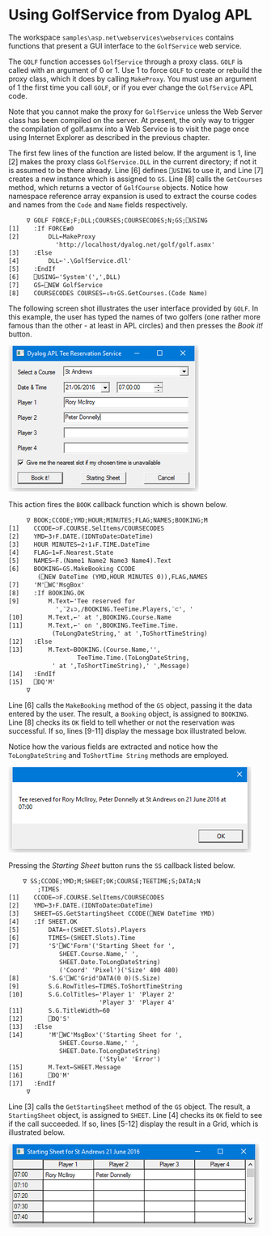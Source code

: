 <h1 class="heading"><span class="name">Using GolfService from Dyalog APL</span></h1>

The workspace `samples\asp.net\webservices\webservices` contains functions that present a GUI interface to the `GolfService` web service.

The `GOLF` function accesses `GolfService` through a proxy class. `GOLF` is called with an argument of 0 or 1. Use 1 to force `GOLF` to create or rebuild the proxy class, which it does by calling `MakeProxy`. You must use an argument of 1 the first time you call `GOLF`, or if you ever change the `GolfService` APL code.

Note that you cannot make the proxy for `GolfService` unless the Web Server class has been compiled on the server. At present, the only way to trigger the compilation of golf.asmx into a Web Service is to visit the page once using Internet Explorer as described in the previous chapter.

The first few lines of the function are listed below. If the argument is 1, line [2] makes the proxy class `GolfService.DLL` in the current directory; if not it is assumed to be there already. Line [6] defines `⎕USING` to use it, and Line [7] creates a new instance which is assigned to `GS`. Line [8] calls the `GetCourses` method, which returns a vector of `GolfCourse` objects. Notice how namespace reference array expansion is used to extract the course codes and names from the `Code` and `Name` fields respectively.
```apl
     ∇ GOLF FORCE;F;DLL;COURSES;COURSECODES;N;GS;⎕USING
[1]    :If FORCE≢0
[2]        DLL←MakeProxy 
             'http://localhost/dyalog.net/golf/golf.asmx'
[3]    :Else
[4]        DLL←'.\GolfService.dll'
[5]    :EndIf
[6]    ⎕USING←'System'(',',DLL)
[7]    GS←⎕NEW GolfService
[8]    COURSECODES COURSES←↓⍉↑GS.GetCourses.(Code Name)
```

The following screen shot illustrates the user interface provided by `GOLF`. In this example, the user has typed the names of two golfers (one rather more famous than the other - at least in APL circles) and then presses the *Book it!* button.

![](../img/golfservice-1.png)

This action fires the `BOOK` callback function which is shown below.
```apl
     ∇ BOOK;CCODE;YMD;HOUR;MINUTES;FLAG;NAMES;BOOKING;M
[1]    CCODE←⊃F.COURSE.SelItems/COURSECODES
[2]    YMD←3↑F.DATE.(IDNToDate⊃DateTime)
[3]    HOUR MINUTES←2↑1↓F.TIME.DateTime
[4]    FLAG←1=F.Nearest.State
[5]    NAMES←F.(Name1 Name2 Name3 Name4).Text
[6]    BOOKING←GS.MakeBooking CCODE
        (⎕NEW DateTime (YMD,HOUR MINUTES 0)),FLAG,NAMES
[7]    'M'⎕WC'MsgBox'
[8]    :If BOOKING.OK
[9]        M.Text←'Tee reserved for
             ',¯2↓⊃,/BOOKING.TeeTime.Players,¨⊂', '
[10]       M.Text,←' at ',BOOKING.Course.Name
[11]       M.Text,←' on ',BOOKING.TeeTime.Time.
            (ToLongDateString,' at ',ToShortTimeString)
[12]   :Else
[13]       M.Text←BOOKING.(Course.Name,'',
                   TeeTime.Time.(ToLongDateString,
            ' at ',ToShortTimeString),' ',Message)
[14]   :EndIf
[15]   ⎕DQ'M'
     ∇
```

Line [6] calls the `MakeBooking` method of the `GS` object, passing it the data entered by the user. The result, a `Booking` object, is assigned to `BOOKING`. Line [8] checks its `OK` field to tell whether or not the reservation was successful. If so, lines [9-11] display the message box illustrated below.

Notice how the various fields are extracted and notice how the `ToLongDateString` and `ToShortTime String` methods are employed.

![](../img/golfservice-2.png)

Pressing the *Starting Sheet* button runs the `SS` callback listed below.
```apl
    ∇ SS;CCODE;YMD;M;SHEET;OK;COURSE;TEETIME;S;DATA;N
        ;TIMES
[1]    CCODE←⊃F.COURSE.SelItems/COURSECODES
[2]    YMD←3↑F.DATE.(IDNToDate⊃DateTime)
[3]    SHEET←GS.GetStartingSheet CCODE(⎕NEW DateTime YMD)
[4]    :If SHEET.OK
[5]        DATA←↑(SHEET.Slots).Players
[6]        TIMES←(SHEET.Slots).Time
[7]        'S'⎕WC'Form'('Starting Sheet for ',
              SHEET.Course.Name,' ',
              SHEET.Date.ToLongDateString)
              ('Coord' 'Pixel')('Size' 400 480)
[8]        'S.G'⎕WC'Grid'DATA(0 0)(S.Size)
[9]        S.G.RowTitles←TIMES.ToShortTimeString
[10]       S.G.ColTitles←'Player 1' 'Player 2'
                         'Player 3' 'Player 4'
[11]       S.G.TitleWidth←60
[12]       ⎕DQ'S'
[13]   :Else
[14]       'M'⎕WC'MsgBox'('Starting Sheet for ',
              SHEET.Course.Name,' ',
              SHEET.Date.ToLongDateString)
                         ('Style' 'Error')
[15]       M.Text←SHEET.Message
[16]       ⎕DQ'M'
[17]   :EndIf
     ∇
```

Line [3] calls the `GetStartingSheet` method of the `GS` object. The result, a `StartingSheet` object, is assigned to `SHEET`. Line [4] checks its `OK` field to see if the call succeeded. If so, lines [5-12] display the result in a Grid, which is illustrated below.

![](../img/golfservice-3.png)
